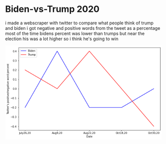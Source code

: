# Biden-vs-Trump 2020

[image1]: trumpVbidenGraph.png "Biden vs. Trump"

i made a webscraper with twitter
to compare what people think of trump and biden
i got negative and positive words from the tweet as a percentage
most of the time bidens percent was lower than trumps
but near the election his was a lot higher so i think he's going to win

![alt_text][image1]
